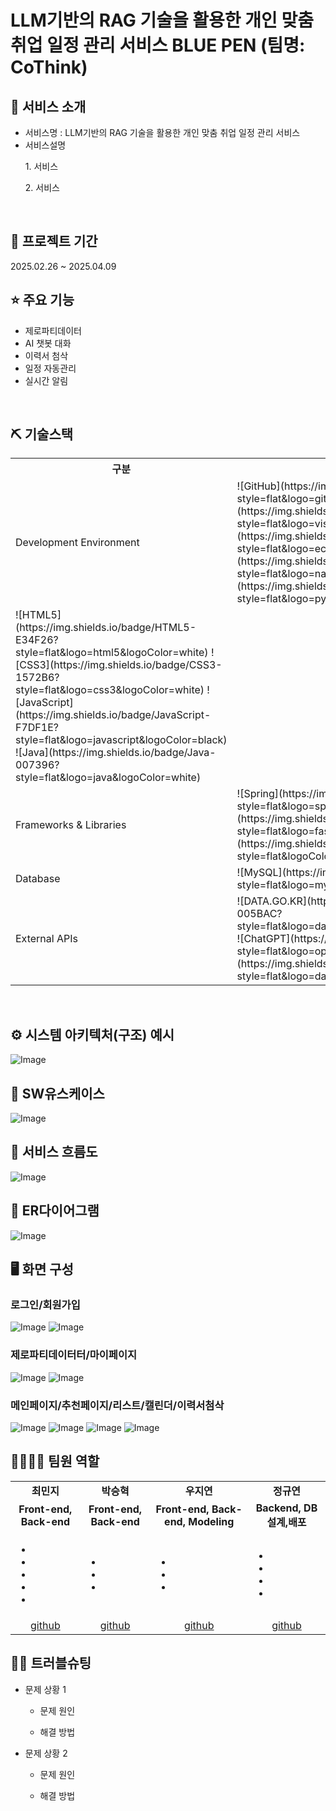 # LLM기반의 RAG 기술을 활용한 개인 맞춤 취업 일정 관리 서비스 BLUE PEN (팀명: CoThink)


## 👀 서비스 소개
* 서비스명 : LLM기반의 RAG 기술을 활용한 개인 맞춤 취업 일정 관리 서비스
* 서비스설명
   <p>1. 서비스</P>
   <p>2. 서비스</p>
<br>

## 📅 프로젝트 기간
2025.02.26 ~ 2025.04.09
<br>

## ⭐ 주요 기능
* 제로파티데이터
* AI 챗봇 대화
* 이력서 첨삭
* 일정 자동관리
* 실시간 알림
<br>

## ⛏ 기술스택
<table>
    <tr>
        <th>구분</th>
        <th>내용</th>
    </tr>
    <tr>
        <td>Development Environment</td>
        <td>
	![GitHub](https://img.shields.io/badge/GitHub-181717?style=flat&logo=github&logoColor=white)
	![VSCode](https://img.shields.io/badge/VSCode-007ACC?style=flat&logo=visualstudiocode&logoColor=white)
	![Eclipse](https://img.shields.io/badge/Eclipse-2C2255?style=flat&logo=eclipseide&logoColor=white)
	![Naver Cloud](https://img.shields.io/badge/Naver_Cloud-03C75A?style=flat&logo=naver&logoColor=white)
	![Python](https://img.shields.io/badge/Python-3776AB?style=flat&logo=python&logoColor=white)
        </td>
    </tr>
    <tr>
        <tdProgramming Languages</td>
        <td>
	![HTML5](https://img.shields.io/badge/HTML5-E34F26?style=flat&logo=html5&logoColor=white)
	![CSS3](https://img.shields.io/badge/CSS3-1572B6?style=flat&logo=css3&logoColor=white)
	![JavaScript](https://img.shields.io/badge/JavaScript-F7DF1E?style=flat&logo=javascript&logoColor=black)
	![Java](https://img.shields.io/badge/Java-007396?style=flat&logo=java&logoColor=white)
        </td>
    </tr>
    <tr>
        <td>Frameworks & Libraries</td>
        <td>
	![Spring](https://img.shields.io/badge/Spring-6DB33F?style=flat&logo=spring&logoColor=white)
	![FastAPI](https://img.shields.io/badge/FastAPI-009688?style=flat&logo=fastapi&logoColor=white)
	![Chroma](https://img.shields.io/badge/Chroma-FFD700?style=flat&logoColor=black)
        </td>
    </tr>
    <tr>
        <td>Database</td>
        <td>
	![MySQL](https://img.shields.io/badge/MySQL-4479A1?style=flat&logo=mysql&logoColor=white)
        </td>
    </tr>
    <tr>
        <td>External APIs</td>
        <td>
	![DATA.GO.KR](https://img.shields.io/badge/DATA.GO.KR-005BAC?style=flat&logo=data:image/svg+xml;base64,&logoColor=white)
	![ChatGPT](https://img.shields.io/badge/ChatGPT-10A37F?style=flat&logo=openai&logoColor=white)
	![Saramin](https://img.shields.io/badge/Saramin-1E90FF?style=flat&logo=data:image/svg+xml;base64,&logoColor=white)
        </td>
    </tr>
</table>


<br>

## ⚙ 시스템 아키텍처(구조) 예시 
![Image](https://github.com/user-attachments/assets/5f7a42bb-05a0-4d5a-a8d5-8499e1ef296e)<br>

## 📌 SW유스케이스
![Image](https://github.com/user-attachments/assets/f93f1cc7-b03e-41e8-8041-2b8e6ab1feb5)<br>

## 📌 서비스 흐름도
![Image](https://github.com/user-attachments/assets/92c3d82e-3073-44ae-8cb4-a4ff200badaa)<br>

## 📌 ER다이어그램
![Image](https://github.com/user-attachments/assets/135e468b-b089-4b90-85c3-7607dea65904)<br>

## 🖥 화면 구성

### 로그인/회원가입
![Image](https://github.com/user-attachments/assets/13cdd2e6-0982-4112-ac93-db7c51b66a49)
![Image](https://github.com/user-attachments/assets/c7dae79a-5cbd-43c8-be65-fd6935d37217)<br>

### 제로파티데이터터/마이페이지
![Image](https://github.com/user-attachments/assets/fb4c8c8f-a351-47aa-8f23-250a24a1c8d4)
![Image](https://github.com/user-attachments/assets/57526a2b-10c2-46bc-9dff-fdb615675a9b)<br>

### 메인페이지/추천페이지/리스트/캘린더/이력서첨삭
![Image](https://github.com/user-attachments/assets/ff743179-0ea9-41eb-8ea7-3739ee08f0ec)
![Image](https://github.com/user-attachments/assets/c5fcf9ab-7d9e-4e3d-a31b-732d07292ec2)
![Image](https://github.com/user-attachments/assets/b0237a94-6736-49dd-8ee0-0b02e7ecfd4c)
![Image](https://github.com/user-attachments/assets/0ed14d43-7661-444e-932f-5e919fbf7698)<br>


## 👨‍👩‍👦‍👦 팀원 역할
<table>
  <tr>
    <td align="center"><strong>최민지</strong></td>
    <td align="center"><strong>박승혁</strong></td>
    <td align="center"><strong>우지연</strong></td>
    <td align="center"><strong>정규연</strong></td>
  </tr>
  <tr>
    <td align="center"><b>Front-end, Back-end</b></td>
    <td align="center"><b>Front-end, Back-end</b></td>
    <td align="center"><b>Front-end, Back-end, Modeling</b></td>
    <td align="center"><b>Backend, DB 설계,배포</b></td>
  </tr>
  <tr>
    <td align="left">
	<ul>
	<li></li>
	<li></li>
	<li></li>
	<li></li>
	<li></li>
	</ul>
    </td>
    <td align="left">
	<ul>
	<li></li>
	<li></li>
	<li></li>
	</ul>
    </td>
    <td align="left">
	<ul>
	<li></li>
	<li></li>
	<li></li>
	</ul>
    </td>
    <td align="left">
	<ul>
	<li></li>
	<li></li>
	<li></li>
	<li></li>
	</ul>
    </td>
  </tr>
  <tr>
    <td align="center"><a href="https://github.com/mingd2" target='_blank'>github</a></td>
    <td align="center"><a href="https://github.com/parkseroy" target='_blank'>github</a></td>
    <td align="center"><a href="https://github.com/WJyeon" target='_blank'>github</a></td>
    <td align="center"><a href="https://github.com/gyuuuu00" target='_blank'>github</a></td>
  </tr>
</table>

## 🤾‍♂️ 트러블슈팅

* 문제 상황 1<br>

	* 문제 원인<br>


	* 해결 방법<br>


* 문제 상황 2 <br>


	* 문제 원인<br>

	* 해결 방법<br>

